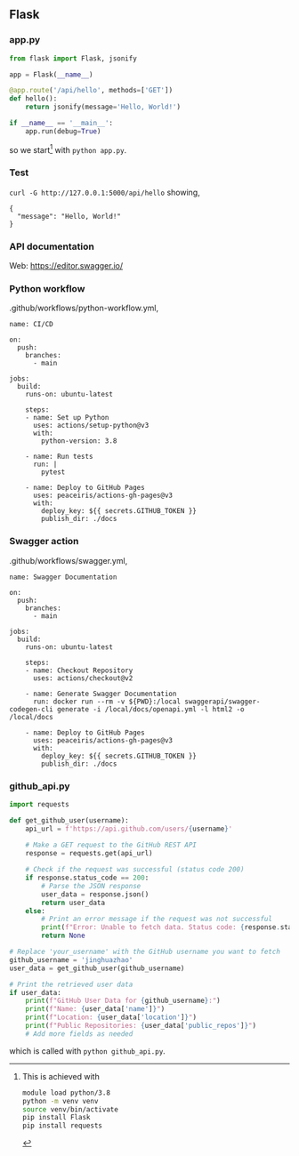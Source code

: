 ## Flask

### app.py

```python
from flask import Flask, jsonify

app = Flask(__name__)

@app.route('/api/hello', methods=['GET'])
def hello():
    return jsonify(message='Hello, World!')

if __name__ == '__main__':
    app.run(debug=True)
```

so we start[^1] with `python app.py`.

### Test

`curl -G http://127.0.0.1:5000/api/hello` showing,

```
{
  "message": "Hello, World!"
}
```

### API documentation

Web: <https://editor.swagger.io/>

### Python workflow

.github/workflows/python-workflow.yml,

```
name: CI/CD

on:
  push:
    branches:
      - main

jobs:
  build:
    runs-on: ubuntu-latest

    steps:
    - name: Set up Python
      uses: actions/setup-python@v3
      with:
        python-version: 3.8

    - name: Run tests
      run: |
        pytest

    - name: Deploy to GitHub Pages
      uses: peaceiris/actions-gh-pages@v3
      with:
        deploy_key: ${{ secrets.GITHUB_TOKEN }}
        publish_dir: ./docs
```

### Swagger action

.github/workflows/swagger.yml,

```
name: Swagger Documentation

on:
  push:
    branches:
      - main

jobs:
  build:
    runs-on: ubuntu-latest

    steps:
    - name: Checkout Repository
      uses: actions/checkout@v2

    - name: Generate Swagger Documentation
      run: docker run --rm -v ${PWD}:/local swaggerapi/swagger-codegen-cli generate -i /local/docs/openapi.yml -l html2 -o /local/docs

    - name: Deploy to GitHub Pages
      uses: peaceiris/actions-gh-pages@v3
      with:
        deploy_key: ${{ secrets.GITHUB_TOKEN }}
        publish_dir: ./docs
```

### github_api.py

```python
import requests

def get_github_user(username):
    api_url = f'https://api.github.com/users/{username}'
    
    # Make a GET request to the GitHub REST API
    response = requests.get(api_url)

    # Check if the request was successful (status code 200)
    if response.status_code == 200:
        # Parse the JSON response
        user_data = response.json()
        return user_data
    else:
        # Print an error message if the request was not successful
        print(f"Error: Unable to fetch data. Status code: {response.status_code}")
        return None

# Replace 'your_username' with the GitHub username you want to fetch
github_username = 'jinghuazhao'
user_data = get_github_user(github_username)

# Print the retrieved user data
if user_data:
    print(f"GitHub User Data for {github_username}:")
    print(f"Name: {user_data['name']}")
    print(f"Location: {user_data['location']}")
    print(f"Public Repositories: {user_data['public_repos']}")
    # Add more fields as needed
```

which is called with `python github_api.py`.

[^1]: This is achieved with

    ```bash
    module load python/3.8
    python -m venv venv
    source venv/bin/activate
    pip install Flask
    pip install requests
    ```
